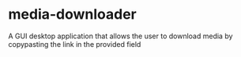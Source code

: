 # media-downloader

A GUI desktop application that allows the user to download media by copypasting the link in the provided field
